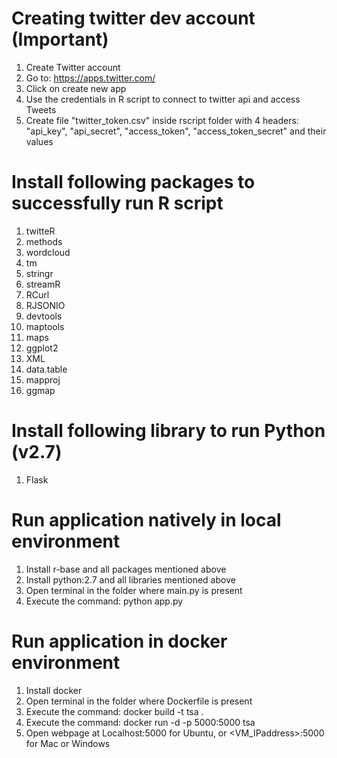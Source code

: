 # Creating twitter dev account (Important)
1. Create Twitter account
2. Go to:  https://apps.twitter.com/
3. Click on create new app
4. Use the credentials in R script to connect to twitter api and access Tweets
5. Create file "twitter_token.csv" inside rscript folder with 4 headers: "api_key", "api_secret", "access_token", "access_token_secret" and their values

# Install following packages to successfully run R script 
1. twitteR 
2. methods
3. wordcloud
4. tm
5. stringr
6. streamR
7. RCurl
8. RJSONIO
9. devtools
10. maptools
11. maps
12. ggplot2
13. XML
14. data.table
15. mapproj
16. ggmap

# Install following library to run Python (v2.7)
1. Flask

# Run application natively in local environment
1. Install r-base and all packages mentioned above
2. Install python:2.7 and all libraries mentioned above
3. Open terminal in the folder where main.py is present
4. Execute the command: python app.py 

# Run application in docker environment
1. Install docker
2. Open terminal in the folder where Dockerfile is present
3. Execute the command: docker build -t tsa .
4. Execute the command: docker run -d -p 5000:5000 tsa
5. Open webpage at Localhost:5000 for Ubuntu, or <VM_IPaddress>:5000 for Mac or Windows

